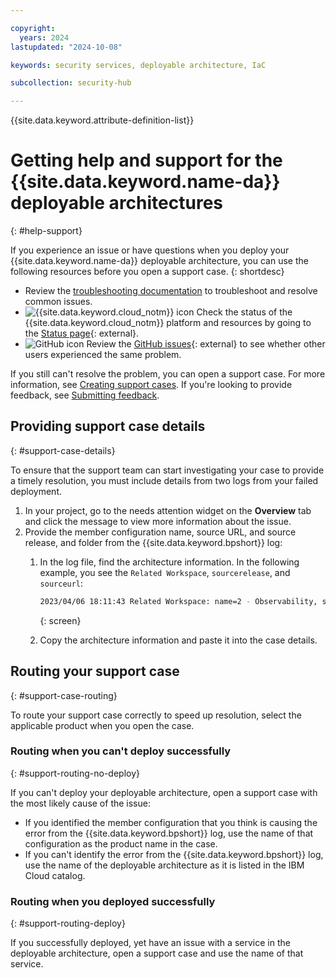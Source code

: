 ```yaml
---

copyright:
  years: 2024
lastupdated: "2024-10-08"

keywords: security services, deployable architecture, IaC

subcollection: security-hub

---
```


{{site.data.keyword.attribute-definition-list}}

# Getting help and support for the {{site.data.keyword.name-da}} deployable architectures
{: #help-support}

If you experience an issue or have questions when you deploy your {{site.data.keyword.name-da}} deployable architecture, you can use the following resources before you open a support case.
{: shortdesc}


- Review the [troubleshooting documentation](/docs/security-services?topic=security-services-ts-secrets-mgr-trial) to troubleshoot and resolve common issues.
- ![{{site.data.keyword.cloud_notm}} icon](../icons/ibm-cloud-16.svg "IBM Cloud icon") Check the status of the {{site.data.keyword.cloud_notm}} platform and resources by going to the [Status page](https://cloud.ibm.com/status){: external}.
- ![GitHub icon](../icons/logo-github-16.svg "GitHub icon") Review the [GitHub issues](https://github.com/terraform-ibm-modules/stack-ibm-core-security-services/issues){: external} to see whether other users experienced the same problem.




If you still can't resolve the problem, you can open a support case. For more information, see [Creating support cases](/docs/get-support?topic=get-support-open-case). If you're looking to provide feedback, see [Submitting feedback](/docs/overview?topic=overview-feedback).

## Providing support case details
{: #support-case-details}

To ensure that the support team can start investigating your case to provide a timely resolution, you must include details from two logs from your failed deployment.

1.  In your project, go to the needs attention widget on the **Overview** tab and click the message to view more information about the issue.
1.  Provide the member configuration name, source URL, and source release, and folder from the {{site.data.keyword.bpshort}} log:
    1.  In the log file, find the architecture information. In the following example, you see the `Related Workspace`, `sourcerelease`, and `sourceurl`:

        ```sh
        2023/04/06 18:11:43 Related Workspace: name=2 - Observability, sourcerelease=(1.0.0), sourceurl=, folder=folder=terraform-ibm-kms-all-inclusive-4.8.5/solutions/standard
        ```
        {: screen}

    1.  Copy the architecture information and paste it into the case details.

## Routing your support case
{: #support-case-routing}

To route your support case correctly to speed up resolution, select the applicable product when you open the case.

### Routing when you can't deploy successfully
{: #support-routing-no-deploy}

If you can't deploy your deployable architecture, open a support case with the most likely cause of the issue:

- If you identified the member configuration that you think is causing the error from the {{site.data.keyword.bpshort}} log, use the name of that configuration as the product name in the case.
- If you can't identify the error from the {{site.data.keyword.bpshort}} log, use the name of the deployable architecture as it is listed in the IBM Cloud catalog.

### Routing when you deployed successfully
{: #support-routing-deploy}

If you successfully deployed, yet have an issue with a service in the deployable architecture, open a support case and use the name of that service.
